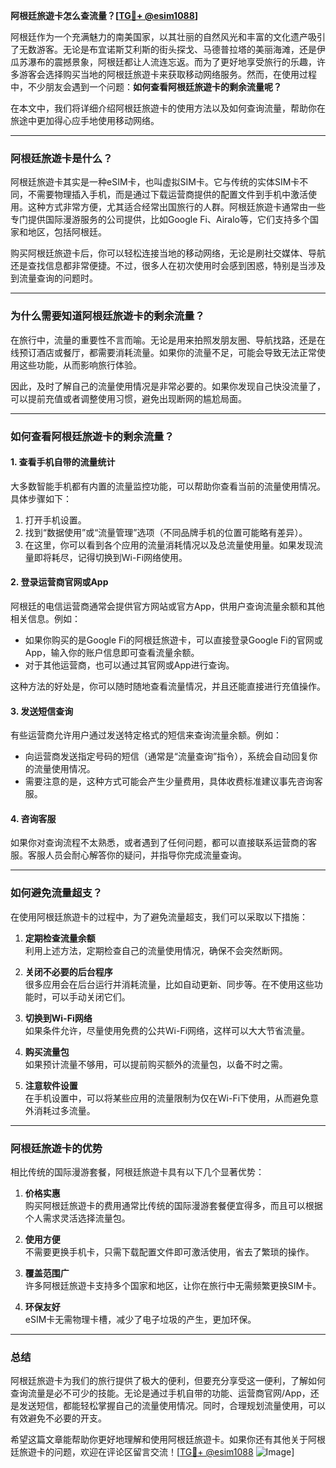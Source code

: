**阿根廷旅遊卡怎么查流量？[[TG💪+ @esim1088](https://t.me/s/esim1088)]**

阿根廷作为一个充满魅力的南美国家，以其壮丽的自然风光和丰富的文化遗产吸引了无数游客。无论是布宜诺斯艾利斯的街头探戈、马德普拉塔的美丽海滩，还是伊瓜苏瀑布的震撼景象，阿根廷都让人流连忘返。而为了更好地享受旅行的乐趣，许多游客会选择购买当地的阿根廷旅遊卡来获取移动网络服务。然而，在使用过程中，不少朋友会遇到一个问题：**如何查看阿根廷旅遊卡的剩余流量呢？**

在本文中，我们将详细介绍阿根廷旅遊卡的使用方法以及如何查询流量，帮助你在旅途中更加得心应手地使用移动网络。

---

### **阿根廷旅遊卡是什么？**

阿根廷旅遊卡其实是一种eSIM卡，也叫虚拟SIM卡。它与传统的实体SIM卡不同，不需要物理插入手机，而是通过下载运营商提供的配置文件到手机中激活使用。这种方式非常方便，尤其适合经常出国旅行的人群。阿根廷旅遊卡通常由一些专门提供国际漫游服务的公司提供，比如Google Fi、Airalo等，它们支持多个国家和地区，包括阿根廷。

购买阿根廷旅遊卡后，你可以轻松连接当地的移动网络，无论是刷社交媒体、导航还是查找信息都非常便捷。不过，很多人在初次使用时会感到困惑，特别是当涉及到流量查询的问题时。

---

### **为什么需要知道阿根廷旅遊卡的剩余流量？**

在旅行中，流量的重要性不言而喻。无论是用来拍照发朋友圈、导航找路，还是在线预订酒店或餐厅，都需要消耗流量。如果你的流量不足，可能会导致无法正常使用这些功能，从而影响旅行体验。

因此，及时了解自己的流量使用情况是非常必要的。如果你发现自己快没流量了，可以提前充值或者调整使用习惯，避免出现断网的尴尬局面。

---

### **如何查看阿根廷旅遊卡的剩余流量？**

#### **1. 查看手机自带的流量统计**
大多数智能手机都有内置的流量监控功能，可以帮助你查看当前的流量使用情况。具体步骤如下：

1. 打开手机设置。
2. 找到“数据使用”或“流量管理”选项（不同品牌手机的位置可能略有差异）。
3. 在这里，你可以看到各个应用的流量消耗情况以及总流量使用量。如果发现流量即将耗尽，记得切换到Wi-Fi网络使用。

#### **2. 登录运营商官网或App**
阿根廷的电信运营商通常会提供官方网站或官方App，供用户查询流量余额和其他相关信息。例如：

- 如果你购买的是Google Fi的阿根廷旅遊卡，可以直接登录Google Fi的官网或App，输入你的账户信息即可查看流量余额。
- 对于其他运营商，也可以通过其官网或App进行查询。

这种方法的好处是，你可以随时随地查看流量情况，并且还能直接进行充值操作。

#### **3. 发送短信查询**
有些运营商允许用户通过发送特定格式的短信来查询流量余额。例如：

- 向运营商发送指定号码的短信（通常是“流量查询”指令），系统会自动回复你的流量使用情况。
- 需要注意的是，这种方式可能会产生少量费用，具体收费标准建议事先咨询客服。

#### **4. 咨询客服**
如果你对查询流程不太熟悉，或者遇到了任何问题，都可以直接联系运营商的客服。客服人员会耐心解答你的疑问，并指导你完成流量查询。

---

### **如何避免流量超支？**

在使用阿根廷旅遊卡的过程中，为了避免流量超支，我们可以采取以下措施：

1. **定期检查流量余额**  
   利用上述方法，定期检查自己的流量使用情况，确保不会突然断网。

2. **关闭不必要的后台程序**  
   很多应用会在后台运行并消耗流量，比如自动更新、同步等。在不使用这些功能时，可以手动关闭它们。

3. **切换到Wi-Fi网络**  
   如果条件允许，尽量使用免费的公共Wi-Fi网络，这样可以大大节省流量。

4. **购买流量包**  
   如果预计流量不够用，可以提前购买额外的流量包，以备不时之需。

5. **注意软件设置**  
   在手机设置中，可以将某些应用的流量限制为仅在Wi-Fi下使用，从而避免意外消耗过多流量。

---

### **阿根廷旅遊卡的优势**

相比传统的国际漫游套餐，阿根廷旅遊卡具有以下几个显著优势：

1. **价格实惠**  
   购买阿根廷旅遊卡的费用通常比传统的国际漫游套餐便宜得多，而且可以根据个人需求灵活选择流量包。

2. **使用方便**  
   不需要更换手机卡，只需下载配置文件即可激活使用，省去了繁琐的操作。

3. **覆盖范围广**  
   许多阿根廷旅遊卡支持多个国家和地区，让你在旅行中无需频繁更换SIM卡。

4. **环保友好**  
   eSIM卡无需物理卡槽，减少了电子垃圾的产生，更加环保。

---

### **总结**

阿根廷旅遊卡为我们的旅行提供了极大的便利，但要充分享受这一便利，了解如何查询流量是必不可少的技能。无论是通过手机自带的功能、运营商官网/App，还是发送短信，都能轻松掌握自己的流量使用情况。同时，合理规划流量使用，可以有效避免不必要的开支。

希望这篇文章能帮助你更好地理解和使用阿根廷旅遊卡。如果你还有其他关于阿根廷旅遊卡的问题，欢迎在评论区留言交流！[[TG💪+ @esim1088](https://t.me/s/esim1088) ![Image](https://i.postimg.cc/4NQfJmqS/Snipaste-2025-05-13-00-14-12.png)]